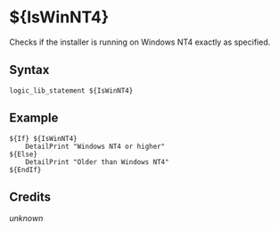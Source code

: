 # ${IsWinNT4}

Checks if the installer is running on Windows NT4 exactly as specified.

## Syntax

    logic_lib_statement ${IsWinNT4}

## Example

    ${If} ${IsWinNT4}
        DetailPrint "Windows NT4 or higher"
    ${Else}
        DetailPrint "Older than Windows NT4"
    ${EndIf}

## Credits

*unknown*
